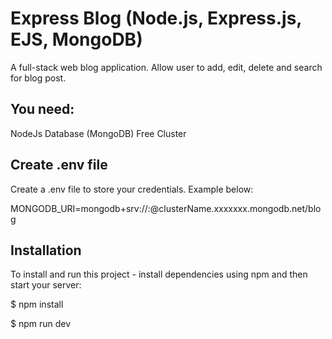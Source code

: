 # Express Blog (Node.js, Express.js, EJS, MongoDB)

A full-stack web blog application. Allow user to add, edit, delete and search for blog post.

## You need:

NodeJs
Database (MongoDB) Free Cluster

## Create .env file

Create a .env file to store your credentials. Example below:

MONGODB_URI=mongodb+srv://<username>:<password>@clusterName.xxxxxxx.mongodb.net/blog

## Installation

To install and run this project - install dependencies using npm and then start your server:

$ npm install

$ npm run dev
